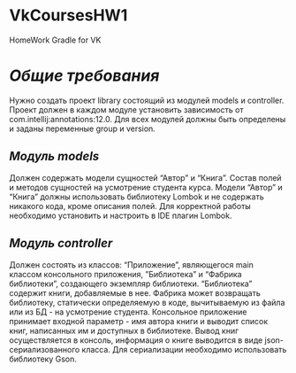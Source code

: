 # VkCoursesHW1
HomeWork Gradle for VK
# *Общие требования*

Нужно создать проект library состоящий из модулей models и controller.
Проект должен в каждом модуле установить зависимость от
com.intellij:annotations:12.0.
Для всех модулей должны быть определены и заданы переменные group и version.

## ***Модуль models***


Должен содержать модели сущностей “Автор” и “Книга”. Состав полей и методов сущностей на усмотрение студента курса. Модели “Автор” и “Книга” должны использовать библиотеку Lombok и не содержать никакого кода, кроме описания полей.
Для корректной работы необходимо установить и настроить в IDE плагин Lombok.


## *Модуль controller*

Должен состоять из классов: “Приложение”, являющегося main классом консольного приложения, ”Библиотека” и  “Фабрика библиотеки”, создающего экземпляр библиотеки. “Библиотека” содержит книги, добавляемые в нее. Фабрика может возвращать библиотеку, статически определяемую в коде, вычитываемую из файла или из БД - на усмотрение студента.
Консольное приложение принимает входной параметр - имя автора книги и выводит список книг, написанных им и доступных в библиотеке. Вывод книг осуществляется в консоль, информация о книге выводится в виде json-сериализованного класса. Для сериализации необходимо использовать библиотеку Gson.
